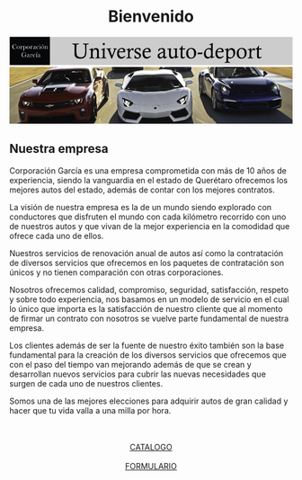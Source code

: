 <!DOCTYPE HTML PUBLIC '-//W3C//DTD HTML 4.0 Transitional//EN'>
<html>

<head>
   
</head>

<body background="imagenes/fondo7.jpg">
    <div>
        <center>
            <h1>Bienvenido</h1>
            <img src="imagenes/encabezada2.jpg" alt="imagen" width="1250">
            <br>
            <img src="imagenes/logo.jpg" alt="imagen" width="1250">
            <br>
        </center>
        <h2>Nuestra empresa</h2>
        <p> Corporación García es una empresa comprometida con más de 10 años de experiencia, siendo la
            vanguardia en el estado de Querétaro ofrecemos los mejores autos del estado, además de contar con
            los mejores contratos. </p>
        <p>La visión de nuestra empresa es la de un mundo siendo explorado con conductores que disfruten el
            mundo con cada kilómetro recorrido con uno de nuestros autos y que vivan de la mejor experiencia en
            la comodidad que ofrece cada uno de ellos.</p>
        <p>Nuestros servicios de renovación anual de autos así como la contratación de diversos servicios que
            ofrecemos en los paquetes de contratación son únicos y no tienen comparación con otras
            corporaciones.</p>
        <p>Nosotros ofrecemos calidad, compromiso, seguridad, satisfacción, respeto y sobre todo experiencia,
            nos
            basamos en un modelo de servicio en el cual lo único que importa es la satisfacción de nuestro
            cliente que al momento de firmar un contrato con nosotros se vuelve parte fundamental de nuestra
            empresa.</p>
        <p>Los clientes además de ser la fuente de nuestro éxito también son la base fundamental para la
            creación de los diversos servicios que ofrecemos que con el paso del tiempo van mejorando además de
            que se crean y desarrollan nuevos servicios para cubrir las nuevas necesidades que surgen de cada
            uno de nuestros clientes.</p>
        <p>Somos una de las mejores elecciones para adquirir autos de gran calidad y hacer que tu vida valla a
            una milla por hora.</p>
    </div>
    <br>
    <br>
    <center>
        <a href="catalogo.html">CATALOGO</a>
        <br>
        <br>
        <a href="formulario.html">FORMULARIO</a>
    </center>
</body>

</html>
